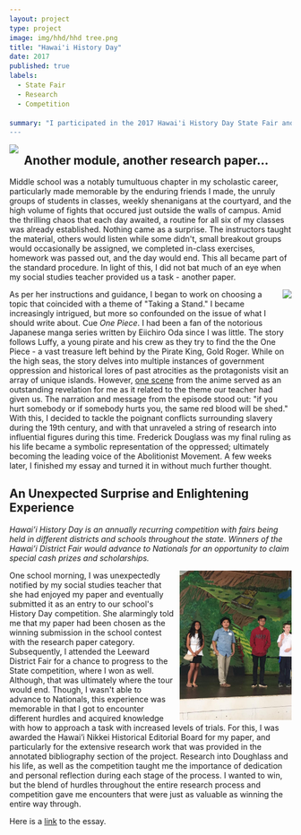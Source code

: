 ```yaml
---
layout: project
type: project
image: img/hhd/hhd tree.png
title: "Hawai'i History Day"
date: 2017
published: true
labels:
  - State Fair
  - Research
  - Competition

summary: "I participated in the 2017 Hawai'i History Day State Fair and was awarded the Hawai'i Nikkei Historical Editorial Board for my research paper. The essay detailed the inspiring life of runaway slave and iconic abolitionist, Frederick Douglass. 
---
```


<div style="float: left; margin-right: 10px;">
  <img width="200px" class="rounded" src="https://www.honolulumagazine.com/wp-content/uploads/data-import/22f26b84/EducationIlimaSchool1.jpg">
</div>

## Another module, another research paper...

Middle school was a notably tumultuous chapter in my scholastic career, particularly made memorable by the enduring friends I made, the unruly groups of students in classes, weekly shenanigans at the courtyard, and the high volume of fights that occured just outside the walls of campus. Amid the thrilling chaos that each day awaited, a routine for all six of my classes was already established. Nothing came as a surprise. The instructors taught the material, others would listen while some didn't, small breakout groups would occasionally be assigned, we completed in-class exercises, homework was passed out, and the day would end. This all became part of the standard procedure. In light of this, I did not bat much of an eye when my social studies teacher provided us a task - another paper. 

<div style="float: right; margin-left: 10px;">
  <img width="200px" class="rounded" src="https://blogs.loc.gov/folklife/files/2018/01/FrederickDouglass1862_07422u-273x300.jpg">
</div>

As per her instructions and guidance, I began to work on choosing a topic that coincided with a theme of "Taking a Stand." I became increasingly intrigued, but more so confounded on the issue of what I should write about. Cue *One Piece*. I had been a fan of the notorious Japanese manga series written by Eiichiro Oda since I was little. The story follows Luffy, a young pirate and his crew as they try to find the the One Piece - a vast treasure left behind by the Pirate King, Gold Roger. While on the high seas, the story delves into multiple instances of government oppression and historical lores of past atrocities as the protagonists visit an array of unique islands. However, [one scene](https://www.youtube.com/watch?v=cgDQgFlMxbw) from the anime served as an outstanding revelation for me as it related to the theme our teacher had given us. The narration and message from the episode stood out: "if you hurt somebody or if somebody hurts you, the same red blood will be shed." With this, I decided to tackle the poignant conflicts surrounding slavery during the 19th century, and with that unraveled a string of research into influential figures during this time. Frederick Douglass was my final ruling as his life became a symbolic representation of the oppressed; ultimately becoming the leading voice of the Abolitionist Movement. A few weeks later, I finished my essay and turned it in without much further thought. 

## An Unexpected Surprise and Enlightening Experience

*Hawai’i History Day is an annually recurring competition with fairs being held in different districts and schools throughout the state. Winners of the Hawai’i District Fair would advance to Nationals for an opportunity to claim special cash prizes and scholarships.* 

<div style="float: right; margin-left: 10px;">
  <img width="200px" class="rounded" src="https://github.com/k-deguz/k-deguz.github.io/blob/main/img/hhd/leeward%20win.jpg">
</div>

One school morning, I was unexpectedly notified by my social studies teacher that she had enjoyed my paper and eventually submitted it as an entry to our school's History Day competition. She alarmingly told me that my paper had been chosen as the winning submission in the school contest with the research paper category. Subsequently, I attended the Leeward District Fair for a chance to progress to the State competition, where I won as well. Although, that was ultimately where the tour would end. Though, I wasn't able to advance to Nationals, this experience was memorable in that I got to encounter different hurdles and acquired knowledge with how to approach a task with increased levels of trials. For this, I was awarded the Hawai’i Nikkei Historical Editorial Board for my paper, and particularly for the extensive research work that was provided in the annotated bibliography section of the project. Research into Doughlass and his life, as well as the competition taught me the importance of dedication and personal reflection during each stage of the process. I wanted to win, but the blend of hurdles throughout the entire research process and competition gave me encounters that were just as valuable as winning the entire way through. 

Here is a [link](https://raw.githack.com/k-deguz/k-deguz.github.io/main/img/hhd/DEGUZMAN_KENNETH_JUNIOR_STATE_FAIR.pdf) to the essay.
